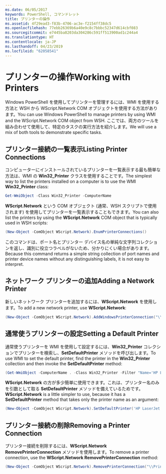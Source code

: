 ```yaml
---
ms.date: 06/05/2017
keywords: PowerShell, コマンドレット
title: プリンターの操作
ms.assetid: 4f29ead3-f83b-4706-ac3e-f2154ff38dc5
ms.openlocfilehash: 77ebb26369b6a40e9c8c7bbbc52347d614cbf083
ms.sourcegitcommit: e7445ba8203da304286c591ff513900ad1c244a4
ms.translationtype: HT
ms.contentlocale: ja-JP
ms.lasthandoff: 04/23/2019
ms.locfileid: "62058541"
---
```

# <a name="working-with-printers"></a><span data-ttu-id="4c50c-103">プリンターの操作</span><span class="sxs-lookup"><span data-stu-id="4c50c-103">Working with Printers</span></span>

<span data-ttu-id="4c50c-104">Windows PowerShell を使用してプリンターを管理するには、WMI を使用する方法と WSH から WScript.Network COM オブジェクトを使用する方法があります。</span><span class="sxs-lookup"><span data-stu-id="4c50c-104">You can use Windows PowerShell to manage printers by using WMI and the WScript.Network COM object from WSH.</span></span> <span data-ttu-id="4c50c-105">ここでは、両方のツールを組み合わせて使用して、特定のタスクの実行方法を紹介します。</span><span class="sxs-lookup"><span data-stu-id="4c50c-105">We will use a mix of both tools to demonstrate specific tasks.</span></span>

## <a name="listing-printer-connections"></a><span data-ttu-id="4c50c-106">プリンター接続の一覧表示</span><span class="sxs-lookup"><span data-stu-id="4c50c-106">Listing Printer Connections</span></span>

<span data-ttu-id="4c50c-107">コンピューターにインストールされているプリンターを一覧表示する最も簡単な方法は、WMI の **Win32_Printer** クラスを使用することです。</span><span class="sxs-lookup"><span data-stu-id="4c50c-107">The simplest way to list the printers installed on a computer is to use the WMI **Win32_Printer** class:</span></span>

```powershell
Get-WmiObject -Class Win32_Printer -ComputerName
```

<span data-ttu-id="4c50c-108">**WScript.Network** という COM オブジェクト (通常、WSH スクリプトで使用されます) を使用してプリンターを一覧表示することもできます。</span><span class="sxs-lookup"><span data-stu-id="4c50c-108">You can also list the printers by using the **WScript.Network** COM object that is typically used in WSH scripts:</span></span>

```powershell
(New-Object -ComObject WScript.Network).EnumPrinterConnections()
```

<span data-ttu-id="4c50c-109">このコマンドは、ポート名とプリンター デバイス名の単純な文字列コレクションを返し、識別に役立つラベルがないため、分かりにくい場合があります。</span><span class="sxs-lookup"><span data-stu-id="4c50c-109">Because this command returns a simple string collection of port names and printer device names without any distinguishing labels, it is not easy to interpret.</span></span>

## <a name="adding-a-network-printer"></a><span data-ttu-id="4c50c-110">ネットワーク プリンターの追加</span><span class="sxs-lookup"><span data-stu-id="4c50c-110">Adding a Network Printer</span></span>

<span data-ttu-id="4c50c-111">新しいネットワーク プリンターを追加するには、**WScript.Network** を使用します。</span><span class="sxs-lookup"><span data-stu-id="4c50c-111">To add a new network printer, use **WScript.Network**:</span></span>

```powershell
(New-Object -ComObject WScript.Network).AddWindowsPrinterConnection("\\Printserver01\Xerox5")
```

## <a name="setting-a-default-printer"></a><span data-ttu-id="4c50c-112">通常使うプリンターの設定</span><span class="sxs-lookup"><span data-stu-id="4c50c-112">Setting a Default Printer</span></span>

<span data-ttu-id="4c50c-113">通常使うプリンターを WMI を使用して設定するには、**Win32_Printer** コレクションでプリンターを検索し、**SetDefaultPrinter** メソッドを呼び出します。</span><span class="sxs-lookup"><span data-stu-id="4c50c-113">To use WMI to set the default printer, find the printer in the **Win32_Printer** collection and then invoke the **SetDefaultPrinter** method:</span></span>

```powershell
(Get-WmiObject -ComputerName . -Class Win32_Printer -Filter "Name='HP LaserJet 5Si'").SetDefaultPrinter()
```

<span data-ttu-id="4c50c-114">**WScript.Network** の方が多少簡単に使用できます。これは、プリンター名のみを引数として取る **SetDefaultPrinter** メソッドを備えているためです。</span><span class="sxs-lookup"><span data-stu-id="4c50c-114">**WScript.Network** is a little simpler to use, because it has a **SetDefaultPrinter** method that takes only the printer name as an argument:</span></span>

```powershell
(New-Object -ComObject WScript.Network).SetDefaultPrinter('HP LaserJet 5Si')
```

## <a name="removing-a-printer-connection"></a><span data-ttu-id="4c50c-115">プリンター接続の削除</span><span class="sxs-lookup"><span data-stu-id="4c50c-115">Removing a Printer Connection</span></span>

<span data-ttu-id="4c50c-116">プリンター接続を削除するには、**WScript.Network RemovePrinterConnection** メソッドを使用します。</span><span class="sxs-lookup"><span data-stu-id="4c50c-116">To remove a printer connection, use the **WScript.Network RemovePrinterConnection** method:</span></span>

```powershell
(New-Object -ComObject WScript.Network).RemovePrinterConnection("\\Printserver01\Xerox5")
```